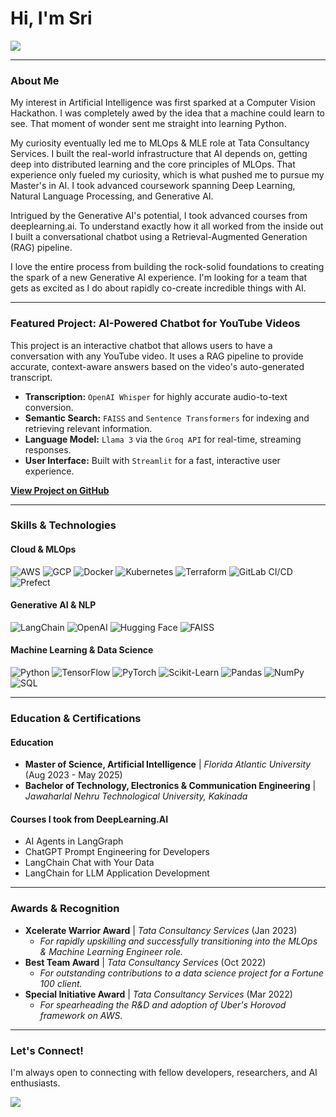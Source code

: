 # Hi, I'm Sri

<p align="left">
  <a href="https://www.linkedin.com/in/srilathakolli/" target="_blank"><img src="https://img.shields.io/badge/LinkedIn-0077B5?style=for-the-badge&logo=linkedin&logoColor=white" /></a>
  </p>

---

### About Me

My interest in Artificial Intelligence was first sparked at a Computer Vision Hackathon. I was completely awed by the idea that a machine could learn to see. That moment of wonder sent me straight into learning Python. 

My curiosity eventually led me to MLOps & MLE role at Tata Consultancy Services. I built the real-world infrastructure that AI depends on, getting deep into distributed learning and the core principles of MLOps. That experience only fueled my curiosity, which is what pushed me to pursue my Master's in AI. I took advanced coursework spanning Deep Learning, Natural Language Processing, and Generative AI.

Intrigued by the Generative AI's potential, I took advanced courses from deeplearning.ai. To understand exactly how it all worked from the inside out I built a conversational chatbot using a Retrieval-Augmented Generation (RAG) pipeline.

I love the entire process from building the rock-solid foundations to creating the spark of a new Generative AI experience. I'm looking for a team that gets as excited as I do about rapidly co-create incredible things with AI.

---

### Featured Project: AI-Powered Chatbot for YouTube Videos

This project is an interactive chatbot that allows users to have a conversation with any YouTube video. It uses a RAG pipeline to provide accurate, context-aware answers based on the video's auto-generated transcript.

* **Transcription:** `OpenAI Whisper` for highly accurate audio-to-text conversion.
* **Semantic Search:** `FAISS` and `Sentence Transformers` for indexing and retrieving relevant information.
* **Language Model:** `Llama 3` via the `Groq API` for real-time, streaming responses.
* **User Interface:** Built with `Streamlit` for a fast, interactive user experience.

**[View Project on GitHub](https://github.com/srik2709/YTChatbot)**

---

### Skills & Technologies

#### Cloud & MLOps
![AWS](https://img.shields.io/badge/AWS-232F3E?style=for-the-badge&logo=amazon-aws&logoColor=white)
![GCP](https://img.shields.io/badge/GCP-4285F4?style=for-the-badge&logo=google-cloud&logoColor=white)
![Docker](https://img.shields.io/badge/Docker-2496ED?style=for-the-badge&logo=docker&logoColor=white)
![Kubernetes](https://img.shields.io/badge/Kubernetes-326CE5?style=for-the-badge&logo=kubernetes&logoColor=white)
![Terraform](https://img.shields.io/badge/Terraform-7B42BC?style=for-the-badge&logo=terraform&logoColor=white)
![GitLab CI/CD](https://img.shields.io/badge/GitLab_CI-FC6D26?style=for-the-badge&logo=gitlab&logoColor=white)
![Prefect](https://img.shields.io/badge/Prefect-0052FF?style=for-the-badge&logo=prefect&logoColor=white)

#### Generative AI & NLP
![LangChain](https://img.shields.io/badge/LangChain-008639?style=for-the-badge)
![OpenAI](https://img.shields.io/badge/OpenAI-412991?style=for-the-badge&logo=openai&logoColor=white)
![Hugging Face](https://img.shields.io/badge/Hugging_Face-FFD21E?style=for-the-badge&logo=hugging-face&logoColor=black)
![FAISS](https://img.shields.io/badge/FAISS-4A90E2?style=for-the-badge)

#### Machine Learning & Data Science
![Python](https://img.shields.io/badge/Python-3776AB?style=for-the-badge&logo=python&logoColor=white)
![TensorFlow](https://img.shields.io/badge/TensorFlow-FF6F00?style=for-the-badge&logo=tensorflow&logoColor=white)
![PyTorch](https://img.shields.io/badge/PyTorch-EE4C2C?style=for-the-badge&logo=pytorch&logoColor=white)
![Scikit-Learn](https://img.shields.io/badge/scikit_learn-F7931E?style=for-the-badge&logo=scikit-learn&logoColor=white)
![Pandas](https://img.shields.io/badge/Pandas-150458?style=for-the-badge&logo=pandas&logoColor=white)
![NumPy](https://img.shields.io/badge/NumPy-013243?style=for-the-badge&logo=numpy&logoColor=white)
![SQL](https://img.shields.io/badge/SQL-025E8C?style=for-the-badge&logo=microsoft-sql-server&logoColor=white)

---

### Education & Certifications

#### Education
* **Master of Science, Artificial Intelligence** | _Florida Atlantic University_ (Aug 2023 - May 2025)
* **Bachelor of Technology, Electronics & Communication Engineering** | _Jawaharlal Nehru Technological University, Kakinada_

#### Courses I took from DeepLearning.AI
* AI Agents in LangGraph
* ChatGPT Prompt Engineering for Developers
* LangChain Chat with Your Data
* LangChain for LLM Application Development

---

### Awards & Recognition

* **Xcelerate Warrior Award** | _Tata Consultancy Services_ (Jan 2023)
    * *For rapidly upskilling and successfully transitioning into the MLOps & Machine Learning Engineer role.*
* **Best Team Award** | _Tata Consultancy Services_ (Oct 2022)
    * *For outstanding contributions to a data science project for a Fortune 100 client.*
* **Special Initiative Award** | _Tata Consultancy Services_ (Mar 2022)
    * *For spearheading the R&D and adoption of Uber's Horovod framework on AWS.*

---

### Let's Connect!

I'm always open to connecting with fellow developers, researchers, and AI enthusiasts.

<p align="left">
  <a href="https://www.linkedin.com/in/srilathakolli/" target="_blank"><img src="https://img.shields.io/badge/LinkedIn-0077B5?style=for-the-badge&logo=linkedin&logoColor=white" /></a>
</p>
